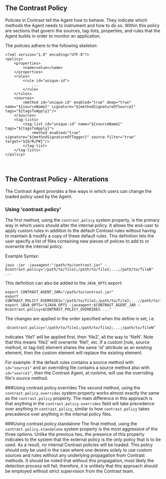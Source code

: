 <!--
title: "Advanced Rules Customization - Introduction"
description: "Introduction to Customizing Rules"
tags: "java agent rules customization policy"
-->

## The Contrast Policy
Policies in Contrast tell the Agent how to behave. They indicate which methods the Agent needs to instrument and how to do so. Within this policy are sections that govern the sources, tag-lists, properties, and rules that the Agent builds in order to monitor an application. 

The policies adhere to the following skeleton:
```
<?xml version="1.0" encoding="UTF-8"?>
<policy>
    <properties>
        <name>value</name>
    </properties>
    <rules>
        <rule id="unique-id">
            ...
        </rule>
    </rules>
    <sources>
        <method id="unique-id" enabled="true" deep="true" name="${sourceName}" signature="${methodSignatureOfSource}" tags="${tagsToApply}"/>
    </sources>
    <tag-lists>
        <tag-list id="unique-id" name="${sourceName}" tags="${tagsToApply}">
            <method enabled="true" signature="${methodSignatureOfTagger}" source-filter="true" target="${O/R/P#}"/>
        </tag-list>
    </tag-lists>   
</policy>
```
 
<br> 
 
## The Contrast Policy - Alterations
The Contrast Agent provides a few ways in which users can change the loaded policy used by the Agent. 

### Using 'contrast.policy'
The first method, using the ```contrast.policy``` system property, is the primary way in which users should alter the internal policy. It allows the end-user to apply custom rules in addition to the default Contrast rules without having to maintain & modify a copy of these default rules. This definition lets the user specify a list of files containing new pieces of polices to add to or overwrite the internal policy.

Example Syntax:
```
java -jar -javaagent:"/path/to/contrast.jar" -Dcontrast.policy="/path/to/file1;/path/to/file2;...;/path/to/fileN" ...
```
This definition can also be added to the ```JAVA_OPTS``` export:
```
export CONTRAST_AGENT_JAR="/path/to/contrast.jar"
export CONTRAST_POLICY_OVERRIDES="/path/to/file1;/path/to/file2;...;/path/to/fileN"
export JAVA_OPTS="$JAVA_OPTS -javaagent:$CONTRAST_AGENT_JAR –Dcontrast.policy=$CONTRAST_POLICY_OVERRIDES ..."
```
The changes are applied in the order specified when the define is set, i.e.
```
-Dcontrast.policy="/path/to/file1;/path/to/file2;...;/path/to/fileN"
```
indicates 'file1' will be applied first, then 'file2', all the way to 'fileN'. Note that this means 'file2' will overwrite 'file1', etc. 
If a custom [rule, source method, or tag-list] element shares the same 'id' attribute as an existing element, then the custom element will replace the existing element.

For example: if the default rules contains a source method with ```id="source1"``` and an overriding file contains a source method also with ```id="source1"```, then the Contrast Agent, at runtime, will use the overriding file's source method.

###Using contrast.policy.overrides
The second method, using the ```contrast.policy.overrides``` system property works almost exactly the same as the ```contrast.policy``` property. The main difference in this approach is that anything in the ```contrast.policy.overrides``` field will take precedence over anything in ```contrast.policy```, similar to how ```contrast.policy``` takes precedence over anything in the internal policy files.

###Using contrast.policy.standalone
The final method, using the ```contrast.policy.standalone``` system property is the most aggressive of the three options. Unlike the previous two, the presence of this property indicates to the system that the external policy is the only policy that is to be used. As a result, no internal Contrast policies will be loaded. This policy should only be used in the case where one desires solely to use custom sources and rules without any underlying propagation from Contrast methods. It should be noted that without this propagation, most likely the detection process will fail; therefore, it is unlikely that this approach should be employed without strict supervision from the Contrast team. 
